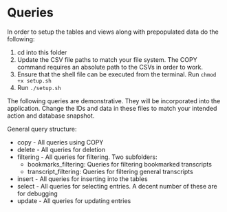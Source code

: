 # Queries

In order to setup the tables and views along with prepopulated data do the following:

1. cd into this folder
2. Update the CSV file paths to match your file system. The COPY command requires an absolute path to the CSVs in order to work.
3. Ensure that the shell file can be executed from the terminal. Run `chmod +x setup.sh`
4. Run `./setup.sh`

The following queries are demonstrative. They will be incorporated into the application. Change the IDs and data in these files to match your intended action and database snapshot.
 
General query structure:

* copy - All queries using COPY
* delete - All queries for deletion
* filtering - All queries for filtering. Two subfolders:
    * bookmarks_filtering: Queries for filtering bookmarked transcripts
    * transcript_filtering: Queries for filtering general transcripts
* insert - All queries for inserting into the tables
* select - All queries for selecting entries. A decent number of these are for debugging
* update - All queries for updating entries
